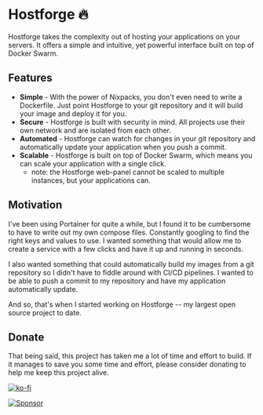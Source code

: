 # Hostforge 🔥

Hostforge takes the complexity out of hosting your applications on your servers. It offers a simple and intuitive, yet powerful interface built on top of Docker Swarm.

<!-- video here -->

## Features

- **Simple** - With the power of Nixpacks, you don't even need to write a Dockerfile. Just point Hostforge to your git repository and it will build your image and deploy it for you. 
- **Secure** - Hostforge is built with security in mind. All projects use their own network and are isolated from each other.
- **Automated** - Hostforge can watch for changes in your git repository and automatically update your application when you push a commit.
- **Scalable** - Hostforge is built on top of Docker Swarm, which means you can scale your application with a single click.
  - note: the Hostforge web-panel cannot be scaled to multiple instances, but your applications can. 

## Motivation

I've been using Portainer for quite a while, but I found it to be cumbersome to have to write out my own compose files. Constantly googling to find the right keys and values to use. I wanted something that would allow me to create a service with a few clicks and have it up and running in seconds.

I also wanted something that could automatically build my images from a git repository so I didn't have to fiddle around with CI/CD pipelines. I wanted to be able to push a commit to my repository and have my application automatically update.

And so, that's when I started working on Hostforge -- my largest open source project to date.

## Donate

That being said, this project has taken me a lot of time and effort to build. If it manages to save you some time and effort, please consider donating to help me keep this project alive.

<!-- kofi -->
[![ko-fi](https://www.ko-fi.com/img/githubbutton_sm.svg)](https://ko-fi.com/derock)
<!-- gh sponsors -->
[![Sponsor](https://img.shields.io/static/v1?label=Sponsor&message=%E2%9D%A4&logo=GitHub&link=https://github.com/ItzDerock/sponsor)](https://github.com/ItzDerock/sponsor)